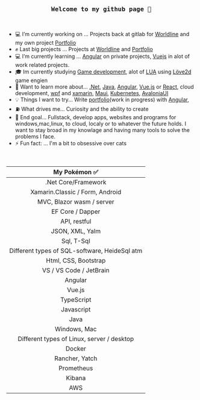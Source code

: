 <br/>

<h3 align="center"><pre>Welcome to my github page 🖖</pre></h3>

<br/>
    
- 💻 I’m currently working on ... Projects back at gitlab for [Worldline](https://worldline.com) and my own project [Portfolio](https://github.com/Carpenteri1/Portfolio)
- ✊ Last big projects ... Projects at [Worldline](https://worldline.com) and [Portfolio](https://github.com/Carpenteri1/Portfolio)
- 💻 I’m currently learning ... [Angular](https://angular.io) on private projects, [Vuejs](https://vuejs.org/) in alot of work related projects. 
- 🎓 Im currently studying [Game development](https://pll.harvard.edu/course/cs50s-introduction-game-development), alot of [LUA](https://www.lua.org/) using [Löve2d](https://love2d.org/) game engien
- 📖 Want to learn more about... [.Net](https://dotnet.microsoft.com/), [Java](https://docs.oracle.com/en/java/), [Angular](https://angular.io/), [Vue.js](https://vuejs.org/) or [React](https://reactjs.org/), cloud development, [wpf](https://docs.microsoft.com/en-us/visualstudio/designers/getting-started-with-wpf?view=vs-2019) and [xamarin](https://dotnet.microsoft.com/apps/xamarin), [Maui](https://dotnet.microsoft.com/en-us/apps/maui), [Kubernetes](https://kubernetes.io), [AvaloniaUI](https://avaloniaui.net)
- 💡 Things I want to try... Write [portfolio](https://github.com/Carpenteri1/Portfolio)(work in progress) with [Angular](https://angular.io/),
- ⛽   What drives me... Curiosity and the ability to create
- 👑 End goal... Fullstack, develop apps, websites and programs for windows,mac,linux, to cloud, localy or to whatever the future holds. I want to stay broad in my knowlage and having many tools to solve the problems I face. 
- ⚡ Fun fact: ... I'm a bit to obsessive over cats    

<br/>
<div align="right">
    
| My Pokémon :white_check_mark:         |
|:--------------------:|  
| .Net Core/Framework  |
| Xamarin.Classic / Form, Android |
| MVC, Blazor wasm / server   | 
| EF Core / Dapper | 
| API, restful    |
| JSON, XML, Yalm |
| Sql, T-Sql            |
| Different types of SQL-software, HeideSql atm         |
| Html, CSS, Bootstrap  | 
| VS / VS Code / JetBrain | 
| Angular |
| Vue.js |
| TypeScript |
| Javascript |
| Java |
| Windows, Mac    |
| Different types of Linux, server / desktop | 
| Docker    |
| Rancher, Yatch    |
| Prometheus |
| Kibana |
| AWS |

</div>    





